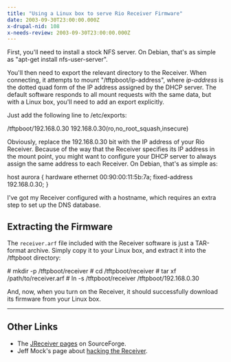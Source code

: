 ```yaml
---
title: "Using a Linux box to serve Rio Receiver Firmware"
date: 2003-09-30T23:00:00.000Z
x-drupal-nid: 108
x-needs-review: 2003-09-30T23:00:00.000Z
---
```

First, you'll need to install a stock NFS server. On Debian, that's as simple as "apt-get install nfs-user-server".

You'll then need to export the relevant directory to the Receiver. When connecting, it attempts to mount "/tftpboot/ip-address", where _ip-address_ is the dotted quad form of the IP address assigned by the DHCP server. The default software responds to all mount requests with the same data, but with a Linux box, you'll need to add an export explicitly.

Just add the following line to /etc/exports:

<div class="snippet">
    /tftpboot/192.168.0.30 192.168.0.30(ro,no_root_squash,insecure)

</div>

Obviously, replace the 192.168.0.30 bit with the IP address of your Rio Receiver. Because of the way that the Receiver specifies its IP address in the mount point, you might want to configure your DHCP server to always assign the same address to each Receiver. On Debian, that's as simple as:
<div class="snippet">
      host aurora {
        hardware ethernet 00:90:00:11:5b:7a;
        fixed-address 192.168.0.30;
      }

</div>

I've got my Receiver configured with a hostname, which requires an extra step to set up the DNS database.
## Extracting the Firmware

The `receiver.arf` file included with the Receiver software is just a TAR-format archive. Simply copy it to your Linux box, and extract it into the /tftpboot directory:

<div class="snippet">
    # mkdir -p /tftpboot/receiver
    # cd /tftpboot/receiver
    # tar xf /path/to/receiver.arf
    # ln -s /tftpboot/receiver /tftpboot/192.168.0.30

</div>

And, now, when you turn on the Receiver, it should successfully download its firmware from your Linux box.

* * *

## Other Links

*   The [JReceiver pages](http://jreceiver.sourceforge.net/) on SourceForge.
*   Jeff Mock's page about [hacking the Receiver](http://www.mock.com/receiver/).